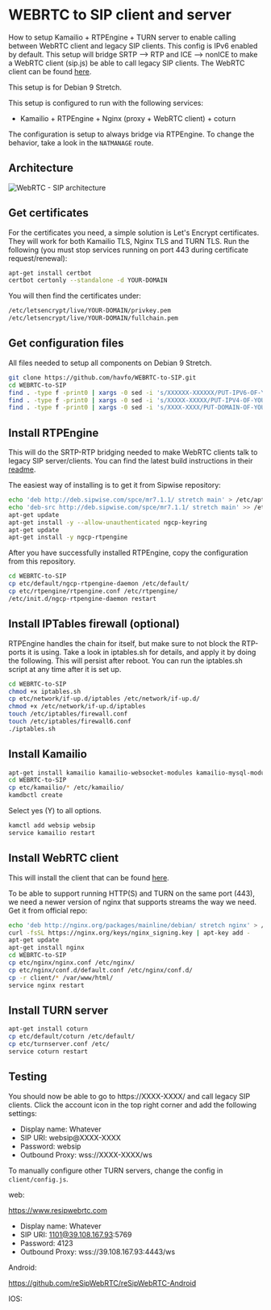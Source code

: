 # WEBRTC to SIP client and server
How to setup Kamailio + RTPEngine + TURN server to enable calling between WebRTC client and legacy SIP clients. This config is IPv6 enabled by default. This setup will bridge SRTP --> RTP and ICE --> nonICE to make a WebRTC client (sip.js) be able to call legacy SIP clients. The WebRTC client can be found [here](https://github.com/havfo/SipCaller).

This setup is for Debian 9 Stretch.

This setup is configured to run with the following services:

- Kamailio + RTPEngine + Nginx (proxy + WebRTC client) + coturn

The configuration is setup to always bridge via RTPEngine. To change the behavior, take a look in the `NATMANAGE` route.

## Architecture
![WebRTC - SIP architecture](https://raw.githubusercontent.com/havfo/WEBRTC-to-SIP/master/images/webrtc-sip.png "WebRTC to SIP architecture")

## Get certificates
For the certificates you need, a simple solution is Let's Encrypt certificates. They will work for both Kamailio TLS, Nginx TLS and TURN TLS. Run the following (you must stop services running on port 443 during certificate request/renewal):
```bash
apt-get install certbot
certbot certonly --standalone -d YOUR-DOMAIN
```
You will then find the certificates under:
```bash
/etc/letsencrypt/live/YOUR-DOMAIN/privkey.pem
/etc/letsencrypt/live/YOUR-DOMAIN/fullchain.pem
```

## Get configuration files
All files needed to setup all components on Debian 9 Stretch.
```bash
git clone https://github.com/havfo/WEBRTC-to-SIP.git
cd WEBRTC-to-SIP
find . -type f -print0 | xargs -0 sed -i 's/XXXXXX-XXXXXX/PUT-IPV6-OF-YOUR-SIP-SERVER-HERE/g'
find . -type f -print0 | xargs -0 sed -i 's/XXXXX-XXXXX/PUT-IPV4-OF-YOUR-SIP-SERVER-HERE/g'
find . -type f -print0 | xargs -0 sed -i 's/XXXX-XXXX/PUT-DOMAIN-OF-YOUR-SIP-SERVER-HERE/g'
```

## Install RTPEngine
This will do the SRTP-RTP bridging needed to make WebRTC clients talk to legacy SIP server/clients. You can find the latest build instructions in their [readme](https://github.com/sipwise/rtpengine#on-a-debian-system).

The easiest way of installing is to get it from Sipwise repository:
```bash
echo 'deb http://deb.sipwise.com/spce/mr7.1.1/ stretch main' > /etc/apt/sources.list.d/sipwise.list
echo 'deb-src http://deb.sipwise.com/spce/mr7.1.1/ stretch main' >> /etc/apt/sources.list.d/sipwise.list
apt-get update
apt-get install -y --allow-unauthenticated ngcp-keyring
apt-get update
apt-get install -y ngcp-rtpengine
```

After you have successfully installed RTPEngine, copy the configuration from this repository.
```bash
cd WEBRTC-to-SIP
cp etc/default/ngcp-rtpengine-daemon /etc/default/
cp etc/rtpengine/rtpengine.conf /etc/rtpengine/
/etc/init.d/ngcp-rtpengine-daemon restart
```

## Install IPTables firewall (optional)
RTPEngine handles the chain for itself, but make sure to not block the RTP-ports it is using. Take a look in iptables.sh for details, and apply it by doing the following. This will persist after reboot. You can run the iptables.sh script at any time after it is set up.
```bash
cd WEBRTC-to-SIP
chmod +x iptables.sh
cp etc/network/if-up.d/iptables /etc/network/if-up.d/
chmod +x /etc/network/if-up.d/iptables
touch /etc/iptables/firewall.conf
touch /etc/iptables/firewall6.conf
./iptables.sh
```

## Install Kamailio
```bash
apt-get install kamailio kamailio-websocket-modules kamailio-mysql-modules kamailio-tls-modules kamailio-presence-modules mysql-server
cd WEBRTC-to-SIP
cp etc/kamailio/* /etc/kamailio/
kamdbctl create
```
Select yes (Y) to all options.

```bash
kamctl add websip websip
service kamailio restart
```

## Install WebRTC client
This will install the client that can be found [here](https://github.com/havfo/SipCaller).

To be able to support running HTTP(S) and TURN on the same port (443), we need a newer version of nginx that supports streams the way we need. Get it from official repo:
```sh
echo 'deb http://nginx.org/packages/mainline/debian/ stretch nginx' > /etc/apt/sources.list.d/nginx.list
curl -fsSL https://nginx.org/keys/nginx_signing.key | apt-key add -
apt-get update
apt-get install nginx
cd WEBRTC-to-SIP
cp etc/nginx/nginx.conf /etc/nginx/
cp etc/nginx/conf.d/default.conf /etc/nginx/conf.d/
cp -r client/* /var/www/html/
service nginx restart
```

## Install TURN server
```sh
apt-get install coturn
cp etc/default/coturn /etc/default/
cp etc/turnserver.conf /etc/
service coturn restart
```

## Testing
You should now be able to go to https://XXXX-XXXX/ and call legacy SIP clients. Click the account icon in the top right corner and add the following settings:

- Display name: Whatever
- SIP URI: websip@XXXX-XXXX
- Password: websip
- Outbound Proxy: wss://XXXX-XXXX/ws

To manually configure other TURN servers, change the config in `client/config.js`.


web:

  https://www.resipwebrtc.com  

- Display name: Whatever
- SIP URI: 1101@39.108.167.93:5769
- Password: 4123
- Outbound Proxy: wss://39.108.167.93:4443/ws

Android:

https://github.com/reSipWebRTC/reSipWebRTC-Android


IOS:


